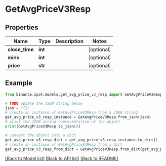 # GetAvgPriceV3Resp


## Properties

Name | Type | Description | Notes
------------ | ------------- | ------------- | -------------
**close_time** | **int** |  | [optional] 
**mins** | **int** |  | [optional] 
**price** | **str** |  | [optional] 

## Example

```python
from binance.spot.models.get_avg_price_v3_resp import GetAvgPriceV3Resp

# TODO update the JSON string below
json = "{}"
# create an instance of GetAvgPriceV3Resp from a JSON string
get_avg_price_v3_resp_instance = GetAvgPriceV3Resp.from_json(json)
# print the JSON string representation of the object
print(GetAvgPriceV3Resp.to_json())

# convert the object into a dict
get_avg_price_v3_resp_dict = get_avg_price_v3_resp_instance.to_dict()
# create an instance of GetAvgPriceV3Resp from a dict
get_avg_price_v3_resp_from_dict = GetAvgPriceV3Resp.from_dict(get_avg_price_v3_resp_dict)
```
[[Back to Model list]](../README.md#documentation-for-models) [[Back to API list]](../README.md#documentation-for-api-endpoints) [[Back to README]](../README.md)


